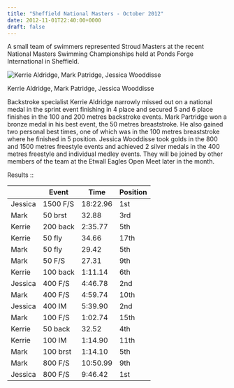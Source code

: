 ```yaml
---
title: "Sheffield National Masters - October 2012"
date: 2012-11-01T22:40:00+0000
draft: false
---
```

A small team of swimmers represented Stroud Masters at the recent National Masters Swimming Championships held at Ponds Forge International in Sheffield.



![Kerrie Aldridge, Mark Patridge, Jessica Wooddisse](/images/2015/01/team-pic.jpg)

 Kerrie Aldridge, Mark Patridge, Jessica Wooddisse

Backstroke specialist Kerrie Aldridge narrowly missed out on a national medal in the sprint event finishing in 4 place and secured 5 and 6 place finishes in the 100 and 200 metres backstroke events. Mark Partridge won a bronze medal in his best event, the 50 metres breaststroke. He also gained two personal best times, one of which was in the 100 metres breaststroke where he finished in 5 position. Jessica Wooddisse took golds in the 800 and 1500 metres freestyle events and achieved 2 silver medals in the 400 metres freestyle and individual medley events. They will be joined by other members of the team at the Etwall Eagles Open Meet later in the month.

Results ::


|  |Event |Time |Position |
|---|---|---|---|
| Jessica |1500 F/S |18:22.96 |1st |
| Mark |50 brst |32.88 |3rd |
| Kerrie |200 back |2:35.77 |5th |
| Kerrie |50 fly |34.66 |17th |
| Mark |50 fly |29.42 |5th |
| Mark |50 F/S |27.31 |9th |
| Kerrie |100 back |1:11.14 |6th |
| Jessica |400 F/S |4:46.78 |2nd |
| Mark |400 F/S |4:59.74 |10th |
| Jessica |400 IM |5:39.90 |2nd |
| Mark |100 F/S |1:02.74 |15th |
| Kerrie |50 back |32.52 |4th |
| Kerrie |100 IM |1:14.90 |11th |
| Mark |100 brst |1:14.10 |5th |
| Mark |800 F/S |10:50.99 |9th |
| Jessica |800 F/S |9:46.42 |1st |


